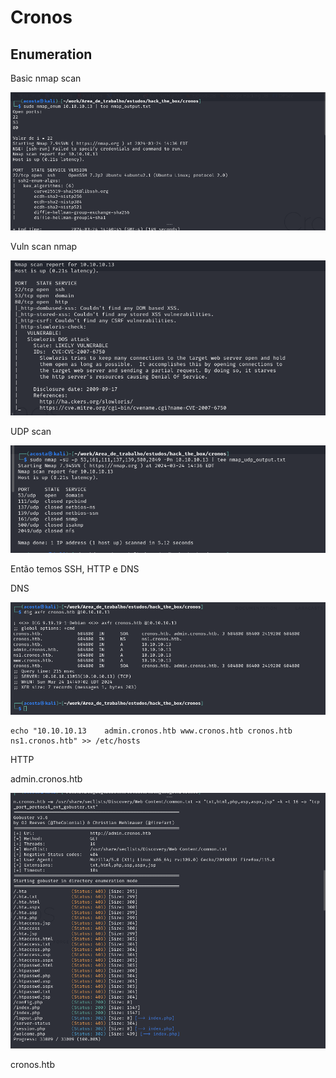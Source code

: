 Cronos
========================

## Enumeration

Basic nmap scan

![qownnotes-media-gwbixw](../../.gitbook/assets/qownnotes-media-gwbixw.png)

Vuln scan nmap

![qownnotes-media-VIgBNS](../../.gitbook/assets/qownnotes-media-VIgBNS.png)

UDP scan

![qownnotes-media-mzPPnp](../../.gitbook/assets/qownnotes-media-mzPPnp.png)

Então temos SSH, HTTP e DNS

DNS

![qownnotes-media-sNOphN](../../.gitbook/assets/qownnotes-media-sNOphN.png)

    echo "10.10.10.13    admin.cronos.htb www.cronos.htb cronos.htb ns1.cronos.htb" >> /etc/hosts

HTTP

admin.cronos.htb

![qownnotes-media-EofrJc](../../.gitbook/assets/qownnotes-media-EofrJc.png)

cronos.htb




